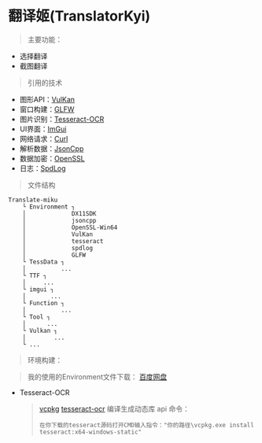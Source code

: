 # 翻译姬(TranslatorKyi)
> 主要功能：

+ 选择翻译
+ 截图翻译

> 引用的技术

+ 图形API：[VulKan](https://vulkan.lunarg.com/)
+ 窗口构建：[GLFW](https://www.glfw.org/)
+ 图片识别：[Tesseract-OCR](https://tesseract-ocr.github.io/tessdoc/Home.html)
+ UI界面：[ImGui](https://github.com/ocornut/imgui)
+ 网络请求：[Curl](https://github.com/curl/curl)
+ 解析数据：[JsonCpp](https://github.com/open-source-parsers/jsoncpp)
+ 数据加密：[OpenSSL](https://github.com/openssl/openssl)
+ 日志：[SpdLog](https://github.com/gabime/spdlog)

> 文件结构

```
Translate-miku
    └ Environment ┐
    │             DX11SDK
    │             jsoncpp
    │             OpenSSL-Win64
    │             VulKan
    │             tesseract
    │             spdlog
    │             GLFW
    └ TessData ┐
    │          ...
    └ TTF ┐
    │     ...
    └ imgui ┐
    │       ...
    └ Function ┐
    │          ...
    └ Tool ┐
    │      ...
    └ Vulkan ┐
    │        ...
    └ ...
```

> 环境构建：

> 我的使用的Environment文件下载： [百度网盘](https://pan.baidu.com/s/12bCmMmZBNSkOoNVyDw3j6g?pwd=sglz)

+ Tesseract-OCR
	> [vcpkg](https://github.com/microsoft/vcpkg)
	> [tesseract-ocr](https://github.com/tesseract-ocr/tesseract/tree/5.2.0)
	> 编译生成动态库 api 命令：
	> ```
	> 在你下载的tesseract源码打开CMD输入指令："你的路径\vcpkg.exe install tesseract:x64-windows-static"
	> ```